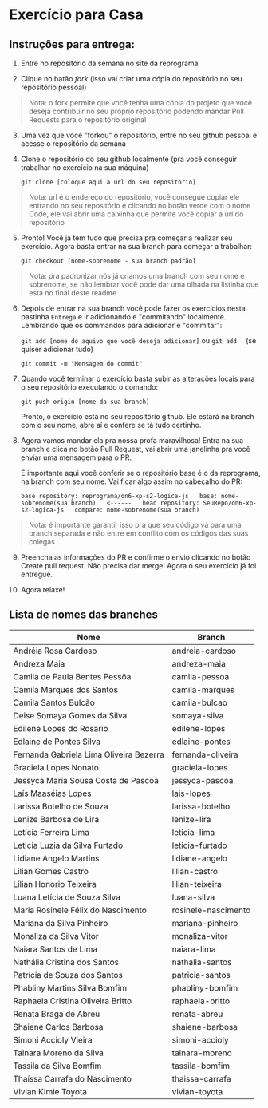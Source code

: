 # Exercício para Casa

## Instruções para entrega:
1. Entre no repositório da semana no site da reprograma

2. Clique no batão *fork* (isso vai criar uma cópia do repositório no seu repositório pessoal)
  > Nota: o fork permite que você tenha uma cópia do projeto que você deseja contribuir no seu próprio repositório podendo mandar Pull Requests para o repositório original
3. Uma vez que você "forkou" o repositório, entre no seu github pessoal e acesse o repositório da semana

4. Clone o repositório do seu github localmente (pra você conseguir trabalhar no exercício na sua máquina)

    `git clone [coloque aqui a url do seu repositorio]`
  >Nota: url é o endereço do repositório, você consegue copiar ele entrando no seu repositório e clicando no botão verde com o nome Code, ele vai abrir uma caixinha que permite você copiar a url do repositório
5. Pronto! Você já tem tudo que precisa pra começar a realizar seu exercício. Agora basta entrar na sua branch para começar a trabalhar:

    `git checkout [nome-sobrenome - sua branch padrão]`
  >Nota: pra padronizar nós já criamos uma branch com seu nome e sobrenome, se não lembrar você pode dar uma olhada na listinha que está no final deste readme
6. Depois de entrar na sua branch você pode fazer os exercícios nesta pastinha `Entrega` e ir adicionando e "commitando" localmente. Lembrando que os commandos para adicionar e "commitar":

    `git add [nome do aquivo que você deseja adicionar]` ou `git add .` (se quiser adicionar tudo) 

    `git commit -m "Mensagem do commit"`
7. Quando você terminar o exercício basta subir as alterações locais para o seu repositório executando o comando:

    `git push origin [nome-da-sua-branch]`

    Pronto, o exercício está no seu repositório github. Ele estará na branch com o seu nome, abre aí e confere se tá tudo certinho.
8. Agora vamos mandar ela pra nossa profa maravilhosa! Entra na sua branch e clica no botão Pull Request, vai abrir uma janelinha pra você enviar uma mensagem para o PR.
    
    É importante aqui você conferir se o repositório base é o da reprograma, na branch com seu nome. Vai ficar algo assim no cabeçalho do PR:

    `base repository: reprograma/on6-xp-s2-logica-js   base: nome-sobrenome(sua branch)   <------   head repository: SeuRepo/on6-xp-s2-logica-js   compare: nome-sobrenome(sua branch)`
  >Nota: é importante garantir isso pra que seu código vá para uma branch separada e não entre em conflito com os códigos das suas colegas
9. Preencha as informações do PR e confirme o envio clicando no botão Create pull request. Não precisa dar merge!
Agora o seu exercício já foi entregue.

10. Agora relaxe!




## Lista de nomes das branches
Nome | Branch
-|-
Andréia Rosa Cardoso|andreia-cardoso
Andreza Maia|andreza-maia
Camila de Paula Bentes Pessôa|camila-pessoa
Camila Marques dos Santos|camila-marques
Camila Santos Bulcão|camila-bulcao
Deise Somaya Gomes da Silva|somaya-silva
Edilene Lopes do Rosario|edilene-lopes
Edlaine de Pontes Silva|edlaine-pontes
Fernanda Gabriela Lima Oliveira Bezerra|fernanda-oliveira
Graciela Lopes Nonato|graciela-lopes
Jessyca Maria Sousa Costa de Pascoa|jessyca-pascoa
Laís Maaséias Lopes|lais-lopes
Larissa Botelho de Souza|larissa-botelho
Lenize Barbosa de Lira|lenize-lira
Letícia Ferreira Lima|leticia-lima
Leticia Luzia da Silva Furtado|leticia-furtado
Lidiane Angelo Martins|lidiane-angelo
Lilian Gomes Castro|lilian-castro
Lílian Honorio Teixeira|lilian-teixeira
Luana Letícia de Souza Silva|luana-silva
Maria Rosinele Félix do Nascimento|rosinele-nascimento
Mariana da Silva Pinheiro|mariana-pinheiro
Monaliza da Silva Vitor|monaliza-vitor
Naiara Santos de Lima|naiara-lima
Nathália Cristina dos Santos|nathalia-santos
Patrícia de Souza dos Santos|patricia-santos
Phabliny Martins Silva Bomfim|phabliny-bomfim
Raphaela Cristina Oliveira Britto|raphaela-britto
Renata Braga de Abreu|renata-abreu
Shaiene Carlos Barbosa|shaiene-barbosa
Simoni Accioly Vieira|simoni-accioly
Tainara Moreno da Silva|tainara-moreno
Tassila da Silva Bomfim|tassila-bomfim
Thaíssa Carrafa do Nascimento|thaissa-carrafa
Vivian Kimie Toyota|vivian-toyota